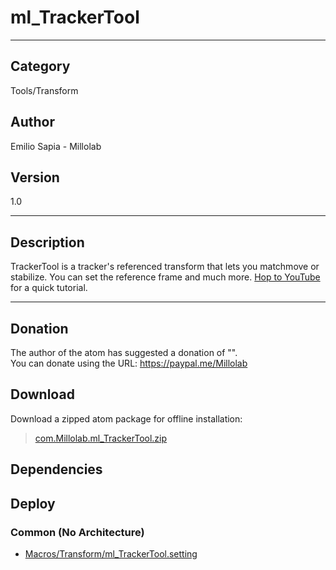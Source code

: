 # ml_TrackerTool
___

## Category
Tools/Transform

## Author
Emilio Sapia - Millolab

## Version
1.0

___

## Description
<p>TrackerTool is a tracker's referenced transform that lets you matchmove or stabilize. You can set the reference frame and much more. <a href="https://youtu.be/XE0FSSvrvHs">Hop to YouTube</a> for a quick tutorial.</p>

___

## Donation
The author of the atom has suggested a donation of "".  
You can donate using the URL: <a href="https://paypal.me/Millolab">https://paypal.me/Millolab</a>

## Download

Download a zipped atom package for offline installation:
> [com.Millolab.ml_TrackerTool.zip](https://gitlab.com/WeSuckLess/Reactor/-/archive/master/Reactor-master.zip?path=Atoms/com.Millolab.ml_TrackerTool)  

## Dependencies

## Deploy

### Common (No Architecture)

<ul>
<li><a href="https://gitlab.com/WeSuckLess/Reactor/-/blob/master/Atoms/com.Millolab.ml_TrackerTool/Macros/Transform/ml_TrackerTool.setting?ref_type=heads">Macros/Transform/ml_TrackerTool.setting</a></li>
</ul>
